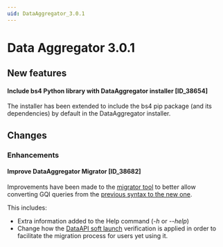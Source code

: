 ```yaml
---
uid: DataAggregator_3.0.1
---
```


# Data Aggregator 3.0.1

## New features

#### Include bs4 Python library with DataAggregator installer [ID_38654]

The installer has been extended to include the bs4 pip package (and its dependencies) by default in the DataAggregator installer.

## Changes

### Enhancements

#### Improve DataAggregator Migrator [ID_38682]

Improvements have been made to the [migrator tool](xref:Data_Aggregator_Migrator) to better allow converting GQI queries from the [previous syntax to the new one](xref:Data_Aggregator_settings#gqi-queries).

This includes:
- Extra information added to the Help command (_-h_ or _--help_)
- Change how the [DataAPI soft launch](xref:Overview_of_Soft_Launch_Options#dataapi) verification is applied in order to facilitate the migration process for users yet using it.